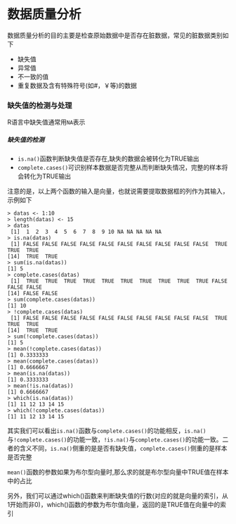 # 数据质量分析

数据质量分析的目的主要是检查原始数据中是否存在脏数据，常见的脏数据类别如下
+ 缺失值
+ 异常值
+ 不一致的值
+ 重复数据及含有特殊符号(如#，￥等)的数据

### 缺失值的检测与处理
R语言中缺失值通常用`NA`表示
##### 缺失值的检测
+ `is.na()`函数判断缺失值是否存在,缺失的数据会被转化为TRUE输出
+ `complete.cases()`可识别样本数据是否完整从而判断缺失情况，完整的样本将会转化为TRUE输出

注意的是，以上两个函数的输入是向量，也就说需要提取数据框的列作为其输入，示例如下
```
> datas <- 1:10
> length(datas) <- 15
> datas
 [1]  1  2  3  4  5  6  7  8  9 10 NA NA NA NA NA
> is.na(datas)
 [1] FALSE FALSE FALSE FALSE FALSE FALSE FALSE FALSE FALSE FALSE  TRUE  TRUE  TRUE
[14]  TRUE  TRUE
> sum(is.na(datas))
[1] 5
> complete.cases(datas)
 [1]  TRUE  TRUE  TRUE  TRUE  TRUE  TRUE  TRUE  TRUE  TRUE  TRUE FALSE FALSE FALSE
[14] FALSE FALSE
> sum(complete.cases(datas))
[1] 10
> !complete.cases(datas)
 [1] FALSE FALSE FALSE FALSE FALSE FALSE FALSE FALSE FALSE FALSE  TRUE  TRUE  TRUE
[14]  TRUE  TRUE
> sum(!complete.cases(datas))
[1] 5
> mean(!complete.cases(datas))
[1] 0.3333333
> mean(complete.cases(datas))
[1] 0.6666667
> mean(is.na(datas))
[1] 0.3333333
> mean(!is.na(datas))
[1] 0.6666667
> which(is.na(datas))
[1] 11 12 13 14 15
> which(!complete.cases(datas))
[1] 11 12 13 14 15
```

其实我们可以看出`is.na()`函数与`complete.cases()`的功能相反，`is.na()`与`!complete.cases()`的功能一致，`!is.na()`与`complete.cases()`的功能一致。二者的含义不同，`is.na()`侧重的是是否有缺失值，`complete.cases()`侧重的是样本是否完整

`mean()`函数的参数如果为布尔型向量时,那么求的就是布尔型向量中TRUE值在样本中的占比

另外，我们可以通过which()函数来判断缺失值的行数(对应的就是向量的索引，从1开始而非0)，which()函数的参数为布尔值向量，返回的是TRUE值在向量中的索引